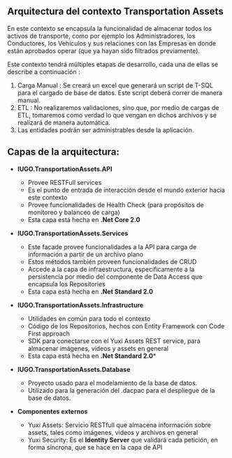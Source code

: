 ## Arquitectura del contexto Transportation Assets
En este contexto se encapsula la funcionalidad de almacenar todos los activos de transporte, como por ejemplo los Administradores, los Conductores, los Vehículos y sus relaciones con las Empresas en donde están aprobados operar (que ya hayan sido filtrados previamente).

Este contexto tendrá múltiples etapas de desarrollo, cada una de ellas se describe a continuación : 
1. Carga Manual : Se creará un excel que generará un script de T-SQL para el cargado de base de datos. Este script deberá correr de manera manual.
2. ETL :  No realizaremos validaciones, sino que, por medio de cargas de ETL, tomaremos como verdad lo que vengan en dichos archivos y se realizará de manera automática.
3. Las entidades podrán ser administrables desde la aplicación.


## Capas de la arquitectura:
* **IUGO.TransportationAssets.API**
  * Provee RESTFull services
  * Es el punto de entrada de interacción desde el mundo exterior hacia este contexto
  * Provee funcionalidades de Health Check (para propósitos de monitoreo y balanceo de carga)
  * Esta capa está hecha en **.Net Core 2.0**
* **IUGO.TransportationAssets.Services**
  * Este facade provee funcionalidades a la API para carga de información a partir de un archivo plano
  * Estos métodos también proveen funcionalidades de CRUD
  * Accede a la capa de infraestructura, específicamente a la persistencia por medio del componente de Data Access que encapsula los Repositories
  * Esta capa está hecha en **.Net Standard 2.0**
* **IUGO.TransportationAssets.Infrastructure**
  * Utilidades en común para todo el contexto
  * Código de los Repositorios, hechos con Entity Framework con Code First approach
  * SDK para conectarse con el Yuxi Assets REST service, para almacenar imágenes, videos y assets en general
  * Esta capa está hecha en **.Net Standard 2.0***
* **IUGO.TransportationAssets.Database**
  * Proyecto usado para el modelamiento de la base de datos.
  * Utilizado para la generación del .dacpac para el despliegue de la base de datos.

    
* **Componentes externos**
  * Yuxi Assets: Servicio RESTfull que almacena información sobre assets, tales como imágenes, videos y archivos en general
  * Yuxi Security: Es el **Identity Server** que validará cada petición, en forma síncrona, que se hace en la capa de API


[imagen-arquitectura-contexto]: ./assets/Transport%20Assets%20Architecture.jpg "Arquitectura de este contexto"